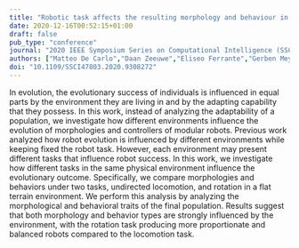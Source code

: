 ```yaml
---
title: "Robotic task affects the resulting morphology and behaviour in evolutionary robotics"
date: 2020-12-16T00:52:15+01:00
draft: false
pub_type: "conference"
journal: "2020 IEEE Symposium Series on Computational Intelligence (SSCI)"
authors: ["Matteo De Carlo","Daan Zeeuwe","Eliseo Ferrante","Gerben Meynen","Jacintha Ellers","A.E. Eiben"]
doi: "10.1109/SSCI47803.2020.9308272"
---
```

In evolution, the evolutionary success of individuals is influenced in equal parts by the environment they are living in and by the adapting capability that they possess. In this work, instead of analyzing the adaptability of a population, we investigate how different environments influence the evolution of morphologies and controllers of modular robots. Previous work analyzed how robot evolution is influenced by different environments while keeping fixed the robot task. However, each environment may present different tasks that influence robot success. In this work, we investigate how different tasks in the same physical environment influence the evolutionary outcome. Specifically, we compare morphologies and behaviors under two tasks, undirected locomotion, and rotation in a flat terrain environment. We perform this analysis by analyzing the morphological and behavioral traits of the final population. Results suggest that both morphology and behavior types are strongly influenced by the environment, with the rotation task producing more proportionate and balanced robots compared to the locomotion task.
